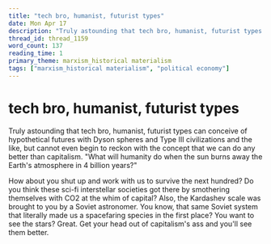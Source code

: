 ```yaml
---
title: "tech bro, humanist, futurist types"
date: Mon Apr 17
description: "Truly astounding that tech bro, humanist, futurist types can conceive of hypothetical futures with Dyson spheres and Type III civilizations and the like, but..."
thread_id: thread_1159
word_count: 137
reading_time: 1
primary_theme: marxism_historical materialism
tags: ["marxism_historical materialism", "political economy"]
---
```


# tech bro, humanist, futurist types

Truly astounding that tech bro, humanist, futurist types can conceive of hypothetical futures with Dyson spheres and Type III civilizations and the like, but cannot even begin to reckon with the concept that we can do any better than capitalism. "What will humanity do when the sun burns away the Earth's atmosphere in 4 billion years?"

How about you shut up and work with us to survive the next hundred? Do you think these sci-fi interstellar societies got there by smothering themselves with CO2 at the whim of capital? Also, the Kardashev scale was brought to you by a Soviet astronomer. You know, that same Soviet system that literally made us a spacefaring species in the first place? You want to see the stars? Great. Get your head out of capitalism's ass and you'll see them better.